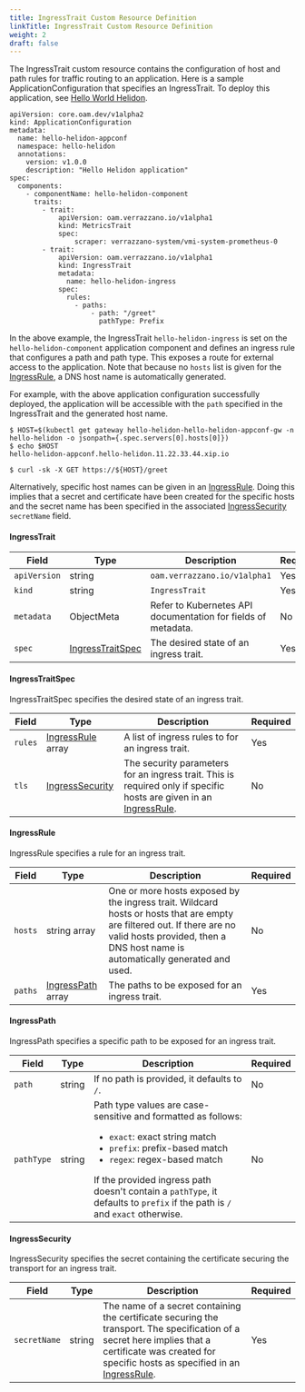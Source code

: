 ```yaml
---
title: IngressTrait Custom Resource Definition
linkTitle: IngressTrait Custom Resource Definition
weight: 2
draft: false
---
```

The IngressTrait custom resource contains the configuration of host and path rules for traffic routing to an application.  Here is a sample ApplicationConfiguration that specifies an IngressTrait.  To deploy this application, see [Hello World Helidon](https://github.com/verrazzano/verrazzano/blob/master/examples/hello-helidon/README.md).

```
apiVersion: core.oam.dev/v1alpha2
kind: ApplicationConfiguration
metadata:
  name: hello-helidon-appconf
  namespace: hello-helidon
  annotations:
    version: v1.0.0
    description: "Hello Helidon application"
spec:
  components:
    - componentName: hello-helidon-component
      traits:
        - trait:
            apiVersion: oam.verrazzano.io/v1alpha1
            kind: MetricsTrait
            spec:
                scraper: verrazzano-system/vmi-system-prometheus-0
        - trait:
            apiVersion: oam.verrazzano.io/v1alpha1
            kind: IngressTrait
            metadata:
              name: hello-helidon-ingress
            spec:
              rules:
                - paths:
                    - path: "/greet"
                      pathType: Prefix
```
In the above example, the IngressTrait `hello-helidon-ingress` is set on the `hello-helidon-component` application component and defines an ingress rule that configures a path and path type.  This exposes a route for external access to the application.  Note that because no `hosts` list is given for the [IngressRule](#IngressRule), a DNS host name is automatically generated.  

For example, with the above application configuration successfully deployed, the application will be accessible with the `path` specified in the IngressTrait and the generated host name. 
```
$ HOST=$(kubectl get gateway hello-helidon-hello-helidon-appconf-gw -n hello-helidon -o jsonpath={.spec.servers[0].hosts[0]})
$ echo $HOST
hello-helidon-appconf.hello-helidon.11.22.33.44.xip.io

$ curl -sk -X GET https://${HOST}/greet
```
Alternatively, specific host names can be given in an [IngressRule](#IngressRule).  Doing this implies that a secret and certificate have been created for the specific hosts and the secret name has been specified in the associated [IngressSecurity](#IngressSecurity) `secretName` field. 

#### IngressTrait

| Field | Type | Description | Required
| --- | --- | --- | --- |
| `apiVersion` | string | `oam.verrazzano.io/v1alpha1` | Yes |
| `kind` | string | `IngressTrait` |  Yes |
| `metadata` | ObjectMeta | Refer to Kubernetes API documentation for fields of metadata. |  No |
| `spec` |  [IngressTraitSpec](#IngressTraitSpec) | The desired state of an ingress trait. |  Yes |

#### IngressTraitSpec
IngressTraitSpec specifies the desired state of an ingress trait.

| Field | Type | Description | Required
| --- | --- | --- | --- |
| `rules` | [IngressRule](#IngressRule) array | A list of ingress rules to for an ingress trait. | Yes |
| `tls` | [IngressSecurity](#IngressSecurity) | The security parameters for an ingress trait. This is required only if specific hosts are given in an [IngressRule](#IngressRule). | No |

#### IngressRule
IngressRule specifies a rule for an ingress trait.
	
| Field | Type | Description | Required
| --- | --- | --- | --- |
| `hosts` | string array | One or more hosts exposed by the ingress trait.  Wildcard hosts or hosts that are empty are filtered out. If there are no valid hosts provided, then a DNS host name is automatically generated and used. | No |
| `paths` | [IngressPath](#IngressPath) array | The paths to be exposed for an ingress trait. | Yes |

#### IngressPath
IngressPath specifies a specific path to be exposed for an ingress trait.
	
| Field | Type | Description | Required
| --- | --- | --- | --- |
| `path` | string | If no path is provided, it defaults to `/`. |  No |
| `pathType` | string | Path type values are case-sensitive and formatted as follows: <ul><li>`exact`: exact string match</li><li>`prefix`: prefix-based match</li><li>`regex`: regex-based match</li></ul>If the provided ingress path doesn't contain a `pathType`, it defaults to `prefix` if the path is `/` and `exact` otherwise. | No |


#### IngressSecurity
IngressSecurity specifies the secret containing the certificate securing the transport for an ingress trait.

| Field | Type | Description | Required
| --- | --- | --- | --- |
| `secretName` | string | The name of a secret containing the certificate securing the transport.  The specification of a secret here implies that a certificate was created for specific hosts as specified in an [IngressRule](#IngressRule). |  Yes |

